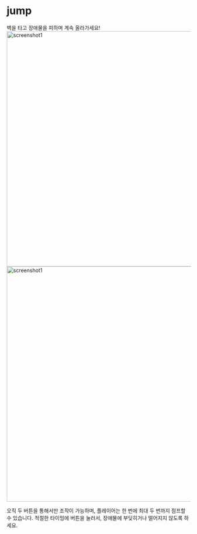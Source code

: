 # jump

벽을 타고 장애물을 피하며 계속 올라가세요!
<img width="642" alt="screenshot1" src="https://user-images.githubusercontent.com/63086041/80910799-0733ac00-8d6d-11ea-9acf-583818319210.png">
<img width="642" alt="screenshot1" src="https://user-images.githubusercontent.com/63086041/80910802-0a2e9c80-8d6d-11ea-839c-76940c3d4d2a.png">

오직 두 버튼을 통해서만 조작이 가능하며, 플레이어는 한 번에 최대 두 번까지 점프할 수 있습니다.
적절한 타이밍에 버튼을 눌러서, 장애물에 부딪히거나 떨어지지 않도록 하세요.

